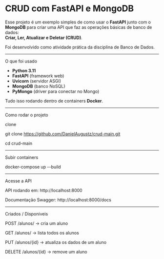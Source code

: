 # CRUD com FastAPI e MongoDB

Esse projeto é um exemplo simples de como usar o **FastAPI** junto com o **MongoDB** para criar uma API que faz as operações básicas de banco de dados:  
**Criar, Ler, Atualizar e Deletar (CRUD)**.

Foi desenvolvido como atividade prática da disciplina de Banco de Dados.

---

O que foi usado
- **Python 3.11**
- **FastAPI** (framework web)
- **Uvicorn** (servidor ASGI)
- **MongoDB** (banco NoSQL)
- **PyMongo** (driver para conectar no Mongo)

Tudo isso rodando dentro de containers **Docker**.

---

Como rodar o projeto

clone

git clone https://github.com/DanielAugustz/crud-main.git

cd crud-main

---

Subir containers

docker-compose up --build

---
Acesse a API

API rodando em: http://localhost:8000

Documentação Swagger: http://localhost:8000/docs

---

Criados / Disponiveis

POST /alunos/ → cria um aluno

GET /alunos/ → lista todos os alunos

PUT /alunos/{id} → atualiza os dados de um aluno

DELETE /alunos/{id} → remove um aluno


